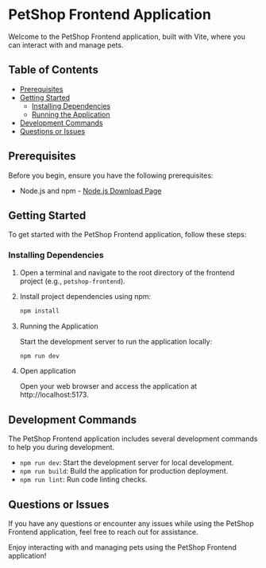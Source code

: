 # PetShop Frontend Application

Welcome to the PetShop Frontend application, built with Vite, where you can interact with and manage pets.

## Table of Contents

- [Prerequisites](#prerequisites)
- [Getting Started](#getting-started)
    - [Installing Dependencies](#installing-dependencies)
    - [Running the Application](#running-the-application)
- [Development Commands](#development-commands)
- [Questions or Issues](#questions-or-issues)

## Prerequisites

Before you begin, ensure you have the following prerequisites:

- Node.js and npm - [Node.js Download Page](https://nodejs.org/)

## Getting Started

To get started with the PetShop Frontend application, follow these steps:

### Installing Dependencies

1. Open a terminal and navigate to the root directory of the frontend project (e.g., `petshop-frontend`).

2. Install project dependencies using npm:

   ```bash
   npm install

3. Running the Application

    Start the development server to run the application locally:
   ```bash 
   npm run dev

4. Open application

    Open your web browser and access the application at http://localhost:5173.

## Development Commands

The PetShop Frontend application includes several development commands to help you during development.

- `npm run dev`: Start the development server for local development.
- `npm run build`: Build the application for production deployment.
- `npm run lint`: Run code linting checks.

## Questions or Issues

If you have any questions or encounter any issues while using the PetShop Frontend application, feel free to reach out for assistance.

Enjoy interacting with and managing pets using the PetShop Frontend application!
